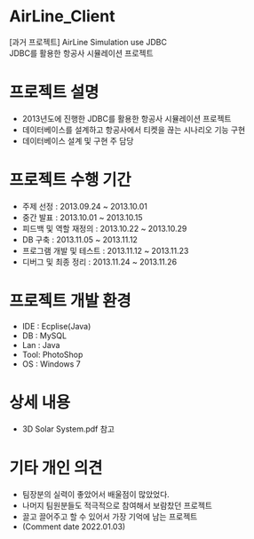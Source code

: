 # AirLine_Client
 [과거 프로젝트] AirLine Simulation use JDBC    
 JDBC를 활용한 항공사 시뮬레이션 프로젝트

# 프로젝트 설명
- 2013년도에 진행한 JDBC를 활용한 항공사 시뮬레이션 프로젝트
- 데이터베이스를 설계하고 항공사에서 티켓을 끊는 시나리오 기능 구현
- 데이터베이스 설계 및 구현 주 담당

# 프로젝트 수행 기간
- 주제 선정 : 2013.09.24 ~ 2013.10.01
- 중간 발표 : 2013.10.01 ~ 2013.10.15
- 피드백 및 역할 재정의 : 2013.10.22 ~ 2013.10.29
- DB 구축 : 2013.11.05 ~ 2013.11.12
- 프로그램 개발 및 테스트 : 2013.11.12 ~ 2013.11.23
- 디버그 및 최종 정리 : 2013.11.24 ~ 2013.11.26

# 프로젝트 개발 환경
- IDE : Ecplise(Java)
- DB  : MySQL
- Lan : Java
- Tool: PhotoShop
- OS  : Windows 7

# 상세 내용
- 3D Solar System.pdf 참고

# 기타 개인 의견
- 팀장분의 실력이 좋았어서 배울점이 많았었다.
- 나머지 팀원분들도 적극적으로 참여해서 보람찼던 프로젝트
- 끌고 끌어주고 할 수 있어서 가장 기억에 남는 프로젝트
- (Comment date 2022.01.03)